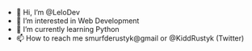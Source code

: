- 👋 Hi, I’m @LeloDev
- 👀 I’m interested in Web Development
- 🌱 I’m currently learning Python
- 📫 How to reach me smurfderustyk@gmail or @KiddRustyk (Twitter)
